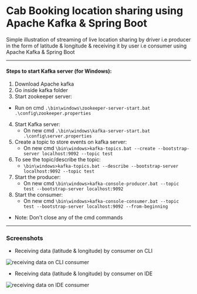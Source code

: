 # Cab Booking location sharing using Apache Kafka & Spring Boot
 Simple illustration of streaming of live location sharing by driver i.e producer in the form of latitude & longitude & receiving it by user i.e consumer using Apache Kafka & Spring Boot

***

#### Steps to start Kafka server (for Windows):

 1. Download Apache kafka
 2. Go inside kafka folder
 3. Start zookeeper server:
   - Run on cmd `.\bin\windows\zookeeper-server-start.bat .\config\zookeeper.properties`
 4. Start Kafka server:
    - On new cmd `.\bin\windows\kafka-server-start.bat .\config\server.properties`
 5. Create a topic to store events on kafka server:
    - On new cmd `\bin\windows>kafka-topics.bat --create --bootstrap-server localhost:9092 --topic test`
 6. To see the topic/describe the topic:
    - `\bin\windows>kafka-topics.bat --describe --bootstrap-server localhost:9092 --topic test`
 7. Start the producer:
    - On new cmd `\bin\windows>kafka-console-producer.bat --topic test --bootstrap-server localhost:9092`
 8. Start the consumer:
    - On new cmd `\bin\windows>kafka-console-consumer.bat --topic test --bootstrap-server localhost:9092 --from-beginning`

 - Note: Don't close any of the cmd commands


***

### Screenshots

- Receiving data (latitude & longitude) by consumer on CLI

![receiving data on CLI consumer](https://github.com/abhishekgupta44/kafka-cab-booking/assets/82182042/688a0025-a5a4-45b7-a533-c7bff32d9348)

- Receiving data (latitude & longitude) by consumer on IDE

![receiving data on IDE consumer](https://github.com/abhishekgupta44/kafka-cab-booking/assets/82182042/d83773c3-8cd4-4d18-9d3a-677bab7d1e95)


  
